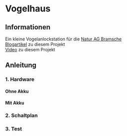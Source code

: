 # Vogelhaus
## Informationen
Ein kleine Vogelanlockstation für die [Natur AG Bramsche](https://naturagbramsche.blog/)  
[Blogartikel]() zu diesem Projekt  
[Video]() zu diesem Projekt  
## Anleitung
### 1. Hardware
#### Ohne Akku

#### Mit Akku

### 2. Schaltplan
### 3. Test

